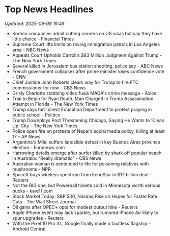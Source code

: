 # Top News Headlines

_Updated: 2025-09-08 19:48_

- Korean companies admit cutting corners on US visas but say they have little choice - Financial Times
- Supreme Court lifts limits on roving immigration patrols in Los Angeles area - NBC News
- Appeals Court Upholds Carroll’s $83 Million Judgment Against Trump - The New York Times
- Several killed in Jerusalem bus station shooting, police say - ABC News
- French government collapses after prime minister loses confidence vote - CNN
- Chief Justice John Roberts clears way for Trump to fire FTC commissioner for now - CBS News
- Grisly Charlotte stabbing video fuels MAGA's crime message - Axios
- Trial to Begin for Ryan Routh, Man Charged in Trump Assassination Attempt in Florida - The New York Times
- Trump says he’ll direct Education Department to protect praying in public school - Politico
- Trump Downplays Post Threatening Chicago, Saying He Wants to ‘Clean Up’ City - The New York Times
- Police open fire on protests of Nepal’s social media policy, killing at least 17 - AP News
- Argentina's Milei suffers landslide defeat in key Buenos Aires province election - Euronews.com
- Harrowing details emerge after surfer killed by shark off popular beach in Australia: "Really dramatic" - CBS News
- Australian woman is sentenced to life for poisoning relatives with mushrooms - NPR
- SpaceX buys wireless spectrum from EchoStar in $17 billion deal - Reuters
- Not the BIG one, but Powerball tickets sold in Minnesota worth serious bucks - kare11.com
- Stock Market Today: S&P 500, Nasdaq Rise on Hopes for Faster Rate Cuts - The Wall Street Journal
- Oil gains after OPEC+ opts for modest output hike - Reuters
- Apple iPhone event may lack sparkle, but rumored iPhone Air likely to spur upgrades - Reuters
- With the Pixel 10 Pro XL, Google finally made a faultless flagship - Android Central